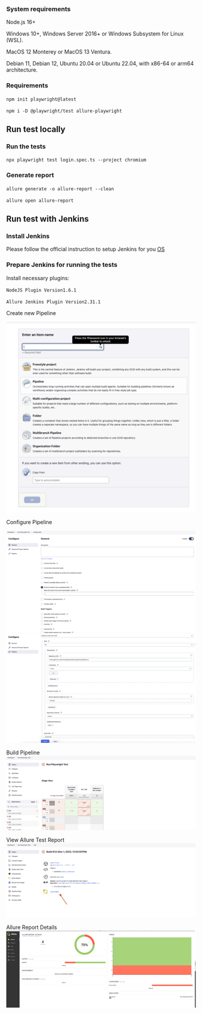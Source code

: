 ### System requirements

Node.js 16+

Windows 10+, Windows Server 2016+ or Windows Subsystem for Linux (WSL).

MacOS 12 Monterey or MacOS 13 Ventura.

Debian 11, Debian 12, Ubuntu 20.04 or Ubuntu 22.04, with x86-64 or arm64 architecture.

### Requirements
`npm init playwright@latest`

`npm i -D @playwright/test allure-playwright`

## Run test locally
### Run the tests
`npx playwright test login.spec.ts --project chromium`

### Generate report
`allure generate -o allure-report --clean`

`allure open allure-report`

## Run test with Jenkins
### Install Jenkins

Please follow the official instruction to setup Jenkins for you [OS](https://www.jenkins.io/doc/book/installing/)

### Prepare Jenkins for running the tests

Install necessary plugins:

`NodeJS Plugin Version1.6.1`

`Allure Jenkins Plugin Version2.31.1`

Create new Pipeline

![Jenkins pipeline.png](resources%2FJenkins%20pipeline.png)

Configure Pipeline

![Jenkins configure.png](resources%2FJenkins%20configure.png)
![Jenkins configure 2.png](resources%2FJenkins%20configure%202.png)

Build Pipeline
![Jenkins build.png](resources%2FJenkins%20build.png)

View Allure Test Report
![Jenkins Allure Report.png](resources%2FJenkins%20Allure%20Report.png)

Allure Report Details
![Jenkins Allure Report Details.png](resources%2FJenkins%20Allure%20Report%20Details.png)